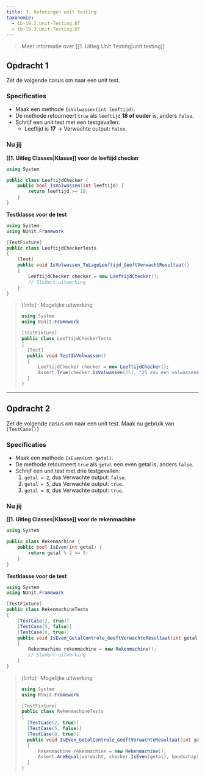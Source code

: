 ```yaml
---
title: 3. Oefeningen unit testing
taxonomie:
  - ib-19.2.Unit-Testing.DT
  - ib-19.3.Unit-Testing.DT
---
```


> Meer informatie over [[1. Uitleg Unit Testing|unit testing]]

## Opdracht 1
Zet de volgende casus om naar een unit test.

### Specificaties
- Maak een methode `IsVolwassen(int leeftijd)`.
- De methode retourneert `true` als `leeftijd` **18 of ouder** is, anders `false`.
- Schrijf een unit test met een testgevallen:
	- Leeftijd is **17** → Verwachte output: `false`.

### Nu jij
**[[1. Uitleg Classes|Klasse]] voor de leeftijd checker**
```csharp
using System 

public class LeeftijdChecker { 
	public bool IsVolwassen(int leeftijd) { 
		return leeftijd >= 18;
	} 
}
```

**Testklasse voor de test**
```csharp
using System
using NUnit.Framework

[TestFixture] 
public class LeeftijdCheckerTests 
{ 
	[Test] 
	public void IsVolwassen_TeLageLeeftijd_GeeftVerwachtResultaat() 
	{ 
		LeeftijdChecker checker = new LeeftijdChecker(); 
		// Student-uitwerking
	} 
}
```

> [!info]- Mogelijke uitwerking
> ``` csharp
> using System
> using NUnit.Framework
> 
> [TestFixture] 
> public class LeeftijdCheckerTests 
> { 
> 	[Test] 
> 	public void TestIsVolwassen() 
> 	{ 
> 		LeeftijdChecker checker = new LeeftijdChecker(); 
> 		Assert.True(checker.IsVolwassen(25), "25 zou een volwassene moeten zijn");
> 	} 
> }

---

## Opdracht 2
Zet de volgende casus om naar een unit test. Maak nu gebruik van `[TestCase()]`

### Specificaties
- Maak een methode `IsEven(int getal)`.
- De methode retourneert `true` als `getal` een even getal is, anders `false`.
- Schrijf een unit test met drie testgevallen:
    1. `getal = 2`, dus Verwachte output: `false`.
    2. `getal = 5`, dus Verwachte output: `true`.
    3. `getal = 8`, dus Verwachte output: `true`.

### Nu jij
**[[1. Uitleg Classes|Klasse]] voor de rekenmachine**
```csharp
using System 

public class Rekenmachine { 
	public bool IsEven(int getal) { 
		return getal % 2 == 0;
	} 
}
```

**Testklasse voor de test**
```csharp
using System
using NUnit.Framework

[TestFixture] 
public class RekenmachineTests 
{ 
	[TestCase(2, true)] 
	[TestCase(5, false)] 
	[TestCase(8, true)]
	public void IsEven_GetalControle_GeeftVerwachteResultaat(int getal, bool verwacht) 
	{ 
		Rekenmachine rekenmachine = new Rekenmachine(); 
		// Student-uitwerking
	} 
}
```

> [!info]- Mogelijke uitwerking
> ``` csharp
> using System
> using NUnit.Framework
> 
> [TestFixture] 
> public class RekenmachineTests 
> { 
> 	[TestCase(2, true)] 
> 	[TestCase(5, false)] 
> 	[TestCase(8, true)]
> 	public void IsEven_GetalControle_GeeftVerwachteResultaat(int getal, bool verwacht) 
> 	{ 
> 		Rekenmachine rekenmachine = new Rekenmachine();
> 		Assert.AreEqual(verwacht, checker.IsEven(getal), boodschap);
> 	} 
> }

